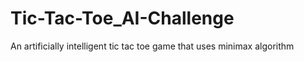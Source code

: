 # Tic-Tac-Toe_AI-Challenge
An artificially intelligent tic tac toe game that uses minimax algorithm
